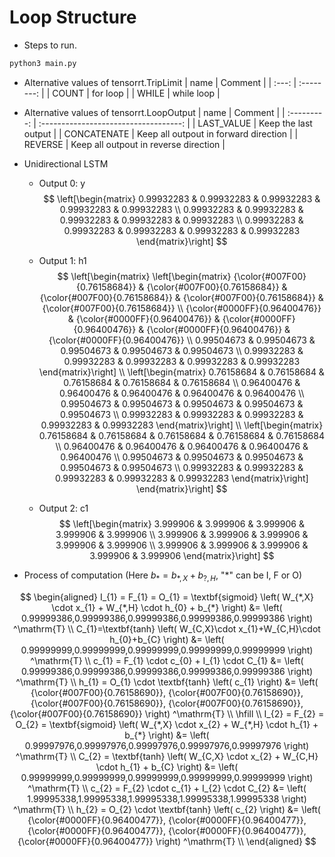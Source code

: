 # Loop Structure

+ Steps to run.

```bash
python3 main.py
```

+ Alternative values of tensorrt.TripLimit
| name  |  Comment   |
| :---: | :--------: |
| COUNT |  for loop  |
| WHILE | while loop |

+ Alternative values of tensorrt.LoopOutput
|    name     |                Comment                |
| :---------: | :-----------------------------------: |
| LAST_VALUE  |         Keep the last output          |
| CONCATENATE | Keep all outpout in forward direction |
|   REVERSE   | Keep all outpout in reverse direction |

+ Unidirectional LSTM

  + Output 0: y
    $$
    \left[\begin{matrix}
        0.99932283 & 0.99932283 & 0.99932283 & 0.99932283 & 0.99932283 \\
        0.99932283 & 0.99932283 & 0.99932283 & 0.99932283 & 0.99932283 \\
        0.99932283 & 0.99932283 & 0.99932283 & 0.99932283 & 0.99932283
    \end{matrix}\right]
    $$

  + Output 1: h1
  $$
  \left[\begin{matrix}
      \left[\begin{matrix}
          {\color{#007F00}{0.76158684}} & {\color{#007F00}{0.76158684}} & {\color{#007F00}{0.76158684}} & {\color{#007F00}{0.76158684}} & {\color{#007F00}{0.76158684}} \\
          {\color{#0000FF}{0.96400476}} & {\color{#0000FF}{0.96400476}} & {\color{#0000FF}{0.96400476}} & {\color{#0000FF}{0.96400476}} & {\color{#0000FF}{0.96400476}} \\
          0.99504673 & 0.99504673 & 0.99504673 & 0.99504673 & 0.99504673 \\
          0.99932283 & 0.99932283 & 0.99932283 & 0.99932283 & 0.99932283
      \end{matrix}\right] \\
      \left[\begin{matrix}
          0.76158684 & 0.76158684 & 0.76158684 & 0.76158684 & 0.76158684 \\
          0.96400476 & 0.96400476 & 0.96400476 & 0.96400476 & 0.96400476 \\
          0.99504673 & 0.99504673 & 0.99504673 & 0.99504673 & 0.99504673 \\
          0.99932283 & 0.99932283 & 0.99932283 & 0.99932283 & 0.99932283
      \end{matrix}\right] \\
      \left[\begin{matrix}
          0.76158684 & 0.76158684 & 0.76158684 & 0.76158684 & 0.76158684 \\
          0.96400476 & 0.96400476 & 0.96400476 & 0.96400476 & 0.96400476 \\
          0.99504673 & 0.99504673 & 0.99504673 & 0.99504673 & 0.99504673 \\
          0.99932283 & 0.99932283 & 0.99932283 & 0.99932283 & 0.99932283
      \end{matrix}\right]
  \end{matrix}\right]
  $$

  + Output 2: c1
  $$
  \left[\begin{matrix}
      3.999906 & 3.999906 & 3.999906 & 3.999906 & 3.999906 \\
      3.999906 & 3.999906 & 3.999906 & 3.999906 & 3.999906 \\
      3.999906 & 3.999906 & 3.999906 & 3.999906 & 3.999906
  \end{matrix}\right]
  $$

+ Process of computation (Here $b_{*} = b_{*,X} + b_{?,H}$, "$*$" can be I, F or O)

$$
\begin{aligned}
I_{1} = F_{1} = O_{1} = \textbf{sigmoid} \left( W_{*,X} \cdot x_{1} + W_{*,H} \cdot h_{0} + b_{*} \right) &=
    \left( 0.99999386,0.99999386,0.99999386,0.99999386,0.99999386 \right) ^\mathrm{T} \\
C_{1}=\textbf{tanh} \left( W_{C,X}\cdot x_{1}+W_{C,H}\cdot h_{0}+b_{C} \right) &=
    \left( 0.99999999,0.99999999,0.99999999,0.99999999,0.99999999 \right) ^\mathrm{T} \\
c_{1} = F_{1} \cdot c_{0} + I_{1} \cdot C_{1} &=
    \left( 0.99999386,0.99999386,0.99999386,0.99999386,0.99999386 \right) ^\mathrm{T} \\
h_{1} = O_{1} \cdot \textbf{tanh} \left( c_{1} \right) &=
    \left(
        {\color{#007F00}{0.76158690}},
        {\color{#007F00}{0.76158690}},
        {\color{#007F00}{0.76158690}},
        {\color{#007F00}{0.76158690}},
        {\color{#007F00}{0.76158690}}
    \right) ^\mathrm{T} \\
\hfill \\
I_{2} = F_{2} = O_{2} = \textbf{sigmoid} \left( W_{*,X} \cdot x_{2} + W_{*,H} \cdot h_{1} + b_{*} \right) &=
    \left( 0.99997976,0.99997976,0.99997976,0.99997976,0.99997976 \right) ^\mathrm{T} \\
C_{2} = \textbf{tanh} \left( W_{C,X} \cdot x_{2} + W_{C,H} \cdot h_{1} + b_{C} \right) &=
    \left( 0.99999999,0.99999999,0.99999999,0.99999999,0.99999999 \right) ^\mathrm{T} \\
c_{2} = F_{2} \cdot c_{1} + I_{2} \cdot C_{2} &=
    \left( 1.99995338,1.99995338,1.99995338,1.99995338,1.99995338 \right) ^\mathrm{T} \\
h_{2} = O_{2} \cdot \textbf{tanh} \left( c_{2} \right) &=
    \left(
        {\color{#0000FF}{0.96400477}},
        {\color{#0000FF}{0.96400477}},
        {\color{#0000FF}{0.96400477}},
        {\color{#0000FF}{0.96400477}},
        {\color{#0000FF}{0.96400477}}
    \right) ^\mathrm{T} \\
\end{aligned}
$$

